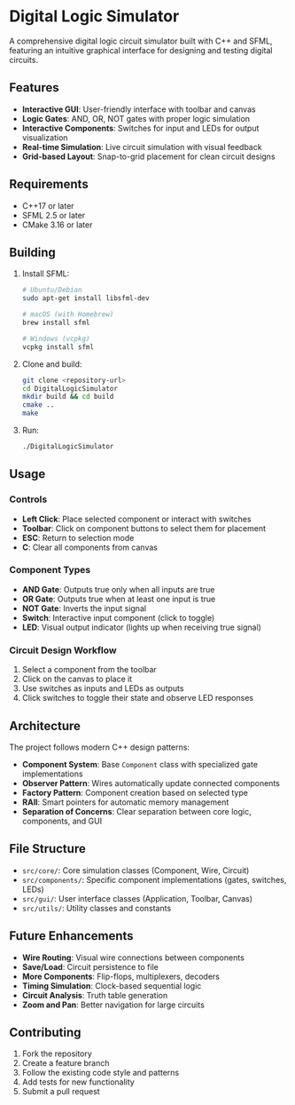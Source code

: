 # Digital Logic Simulator

A comprehensive digital logic circuit simulator built with C++ and SFML, featuring an intuitive graphical interface for designing and testing digital circuits.

## Features

- **Interactive GUI**: User-friendly interface with toolbar and canvas
- **Logic Gates**: AND, OR, NOT gates with proper logic simulation
- **Interactive Components**: Switches for input and LEDs for output visualization
- **Real-time Simulation**: Live circuit simulation with visual feedback
- **Grid-based Layout**: Snap-to-grid placement for clean circuit designs

## Requirements

- C++17 or later
- SFML 2.5 or later
- CMake 3.16 or later

## Building

1. Install SFML:
   ```bash
   # Ubuntu/Debian
   sudo apt-get install libsfml-dev
   
   # macOS (with Homebrew)
   brew install sfml
   
   # Windows (vcpkg)
   vcpkg install sfml
   ```

2. Clone and build:
   ```bash
   git clone <repository-url>
   cd DigitalLogicSimulator
   mkdir build && cd build
   cmake ..
   make
   ```

3. Run:
   ```bash
   ./DigitalLogicSimulator
   ```

## Usage

### Controls
- **Left Click**: Place selected component or interact with switches
- **Toolbar**: Click on component buttons to select them for placement
- **ESC**: Return to selection mode
- **C**: Clear all components from canvas

### Component Types
- **AND Gate**: Outputs true only when all inputs are true
- **OR Gate**: Outputs true when at least one input is true  
- **NOT Gate**: Inverts the input signal
- **Switch**: Interactive input component (click to toggle)
- **LED**: Visual output indicator (lights up when receiving true signal)

### Circuit Design Workflow
1. Select a component from the toolbar
2. Click on the canvas to place it
3. Use switches as inputs and LEDs as outputs
4. Click switches to toggle their state and observe LED responses

## Architecture

The project follows modern C++ design patterns:

- **Component System**: Base `Component` class with specialized gate implementations
- **Observer Pattern**: Wires automatically update connected components
- **Factory Pattern**: Component creation based on selected type
- **RAII**: Smart pointers for automatic memory management
- **Separation of Concerns**: Clear separation between core logic, components, and GUI

## File Structure

- `src/core/`: Core simulation classes (Component, Wire, Circuit)
- `src/components/`: Specific component implementations (gates, switches, LEDs)
- `src/gui/`: User interface classes (Application, Toolbar, Canvas)
- `src/utils/`: Utility classes and constants

## Future Enhancements

- **Wire Routing**: Visual wire connections between components
- **Save/Load**: Circuit persistence to file
- **More Components**: Flip-flops, multiplexers, decoders
- **Timing Simulation**: Clock-based sequential logic
- **Circuit Analysis**: Truth table generation
- **Zoom and Pan**: Better navigation for large circuits

## Contributing

1. Fork the repository
2. Create a feature branch
3. Follow the existing code style and patterns
4. Add tests for new functionality
5. Submit a pull request
